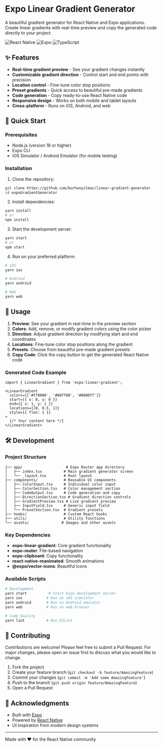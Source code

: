 # Expo Linear Gradient Generator

A beautiful gradient generator for React Native and Expo applications. Create linear gradients with real-time preview and copy the generated code directly to your project.

![React Native](https://img.shields.io/badge/React_Native-20232A?style=for-the-badge&logo=react&logoColor=61DAFB)
![Expo](https://img.shields.io/badge/Expo-000020?style=for-the-badge&logo=expo&logoColor=white)
![TypeScript](https://img.shields.io/badge/TypeScript-007ACC?style=for-the-badge&logo=typescript&logoColor=white)

## ✨ Features

- **Real-time gradient preview** - See your gradient changes instantly
- **Customizable gradient direction** - Control start and end points with precision
- **Location control** - Fine-tune color stop positions
- **Preset gradients** - Quick access to beautiful pre-made gradients
- **Code generation** - Copy ready-to-use React Native code
- **Responsive design** - Works on both mobile and tablet layouts
- **Cross-platform** - Runs on iOS, Android, and web

## 🚀 Quick Start

### Prerequisites

- Node.js (version 18 or higher)
- Expo CLI
- iOS Simulator / Android Emulator (for mobile testing)

### Installation

1. Clone the repository:
```bash
git clone https://github.com/burhanyilmaz/linear-gradient-generator
cd expoGradientGenerator
```

2. Install dependencies:
```bash
yarn install
# or
npm install
```

3. Start the development server:
```bash
yarn start
# or
npm start
```

4. Run on your preferred platform:
```bash
# iOS
yarn ios

# Android
yarn android

# Web
yarn web
```

## 📱 Usage

1. **Preview**: See your gradient in real-time in the preview section
2. **Colors**: Add, remove, or modify gradient colors using the color picker
3. **Direction**: Adjust gradient direction by modifying start and end coordinates
4. **Locations**: Fine-tune color stop positions along the gradient
5. **Presets**: Choose from beautiful pre-made gradient presets
6. **Copy Code**: Click the copy button to get the generated React Native code

### Generated Code Example

```tsx
import { LinearGradient } from 'expo-linear-gradient';

<LinearGradient
  colors={['#ff0000', '#00ff00', '#0000ff']}
  start={{ x: 0, y: 0 }}
  end={{ x: 1, y: 1 }}
  locations={[0, 0.5, 1]}
  style={{ flex: 1 }}
>
  {/* Your content here */}
</LinearGradient>
```

## 🛠️ Development

### Project Structure

```
├── app/                    # Expo Router app directory
│   ├── index.tsx          # Main gradient generator screen
│   └── _layout.tsx        # Root layout
├── components/            # Reusable UI components
│   ├── ColorInput.tsx     # Individual color input
│   ├── ColorSection.tsx   # Color management section
│   ├── CodeOutput.tsx     # Code generation and copy
│   ├── DirectionSection.tsx # Gradient direction controls
│   ├── GradientPreview.tsx # Live gradient preview
│   ├── InputField.tsx     # Generic input field
│   └── PresetSection.tsx  # Gradient presets
├── hooks/                 # Custom React hooks
├── utils/                 # Utility functions
└── assets/               # Images and other assets
```

### Key Dependencies

- **expo-linear-gradient**: Core gradient functionality
- **expo-router**: File-based navigation
- **expo-clipboard**: Copy functionality
- **react-native-reanimated**: Smooth animations
- **@expo/vector-icons**: Beautiful icons

### Available Scripts

```bash
# Development
yarn start          # Start Expo development server
yarn ios           # Run on iOS simulator
yarn android       # Run on Android emulator
yarn web           # Run on web browser

# Code Quality
yarn lint          # Run ESLint
```

## 🤝 Contributing

Contributions are welcome! Please feel free to submit a Pull Request. For major changes, please open an issue first to discuss what you would like to change.

1. Fork the project
2. Create your feature branch (`git checkout -b feature/AmazingFeature`)
3. Commit your changes (`git commit -m 'Add some AmazingFeature'`)
4. Push to the branch (`git push origin feature/AmazingFeature`)
5. Open a Pull Request

## 🙏 Acknowledgments

- Built with [Expo](https://expo.dev/)
- Powered by [React Native](https://reactnative.dev/)
- UI inspiration from modern design systems

---

Made with ❤️ for the React Native community
